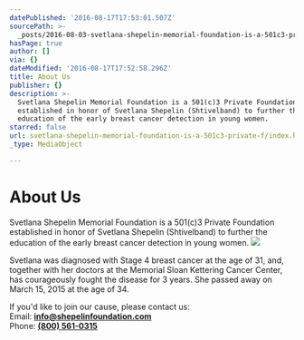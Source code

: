 ```yaml
---
datePublished: '2016-08-17T17:53:01.507Z'
sourcePath: >-
  _posts/2016-08-03-svetlana-shepelin-memorial-foundation-is-a-501c3-private-f.md
hasPage: true
author: []
via: {}
dateModified: '2016-08-17T17:52:58.296Z'
title: About Us
publisher: {}
description: >-
  Svetlana Shepelin Memorial Foundation is a 501(c)3 Private Foundation
  established in honor of Svetlana Shepelin (Shtivelband) to further the
  education of the early breast cancer detection in young women.
starred: false
url: svetlana-shepelin-memorial-foundation-is-a-501c3-private-f/index.html
_type: MediaObject

---
```

# About Us

Svetlana Shepelin Memorial Foundation is a 501(c)3 Private Foundation established in honor of Svetlana Shepelin (Shtivelband) to further the education of the early breast cancer detection in young women.
![](https://the-grid-user-content.s3-us-west-2.amazonaws.com/2caf70bd-709f-4081-99dd-c090ae38eab8.jpg)

Svetlana was diagnosed with Stage 4 breast cancer at the age of 31, and, together with her doctors at the Memorial Sloan Kettering Cancer Center, has courageously fought the disease for 3 years. She passed away on March 15, 2015 at the age of 34\.

If you'd like to join our cause, please contact us:  
Email: **[info@shepelinfoundation.com][0]**  
Phone: **[(800) 561-0315][1]**

[0]: mailto:info@shepelinfoundation.org
[1]: tel:8005610315